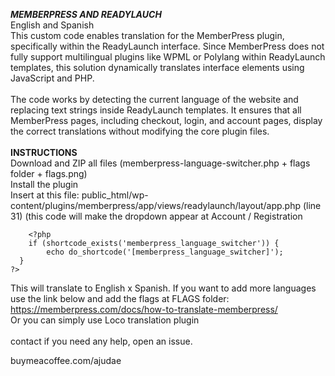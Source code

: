 ***MEMBERPRESS AND READYLAUCH***</br>
English and Spanish</br>
This custom code enables translation for the MemberPress plugin, specifically within the ReadyLaunch interface. Since MemberPress does not fully support multilingual plugins like WPML or Polylang within ReadyLaunch templates, this solution dynamically translates interface elements using JavaScript and PHP.</br>
</br>
The code works by detecting the current language of the website and replacing text strings inside ReadyLaunch templates. It ensures that all MemberPress pages, including checkout, login, and account pages, display the correct translations without modifying the core plugin files.</br>
</br>
**INSTRUCTIONS**</br>
Download and ZIP all files (memberpress-language-switcher.php + flags folder + flags.png)</br>
Install the plugin</br>
Insert at this file: public_html/wp-content/plugins/memberpress/app/views/readylaunch/layout/app.php (line 31) (this code will make the dropdown appear at Account / Registration
   <!-- Seletor de Idioma -->
		<?php
        if (shortcode_exists('memberpress_language_switcher')) {
            echo do_shortcode('[memberpress_language_switcher]');
      }
    ?>

This will translate to English x Spanish. If you want to add more languages use the link below and add the flags at FLAGS folder:</br>
https://memberpress.com/docs/how-to-translate-memberpress/</br>
Or you can simply use Loco translation plugin</br>
</br>
contact if you need any help, open an issue.</br>

buymeacoffee.com/ajudae
